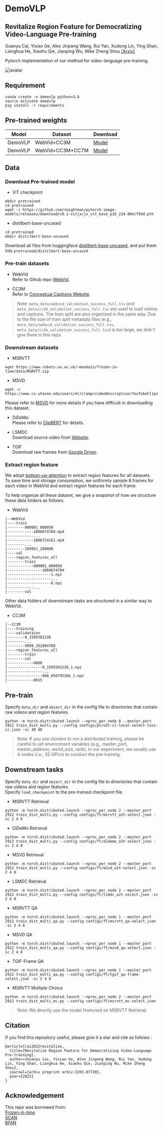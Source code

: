 # DemoVLP
## Revitalize Region Feature for Democratizing Video-Language Pre-training  
Guanyu Cai, Yixiao Ge, Alex Jinpeng Wang, Rui Yan, Xudong Lin, Ying Shan, Lianghua He, Xiaohu Qie, Jianping Wu, Mike Zheng Shou [[Arxiv]][1]  

Pytorch implementation of our method for video-language pre-training.  

![avatar](figs/framework.png)

## Requirement
```
conda create -n demovlp python=3.8
source activate demovlp 
pip install -r requirements
```

## Pre-trained weights
|Model|Dataset|Download|
|-----|-------|--------|
|DemoVLP|WebVid+CC3M|[Model][7]|
|DemoVLP|WebVid+CC3M+CC7M|[Model][8]|

## Data
### Download Pre-trained model
- ViT checkpoint
```
mkdir pretrained
cd pretrained
wget -c https://github.com/rwightman/pytorch-image-models/releases/download/v0.1-vitjx/jx_vit_base_p16_224-80ecf9dd.pth
```
- distilbert-base-uncased  
```
cd pretrained
mkdir distilbert-base-uncased
```
Download all files from huggingface [distilbert-base-uncased][2], and put them into `pretrained/distilbert-base-uncased`  

### Pre-train datasets
- WebVid  
Refer to Gihub repo [WebVid](https://github.com/m-bain/webvid).

- CC3M  
Refer to [Conceptual Captions Website](https://ai.google.com/research/ConceptualCaptions/download).

> Note: `meta_data/webvid_validation_success_full.tsv` and `meta_data/cc3m_validation_success_full.tsv` are used to load videos and captions. The train split are also organized in the same way. Due to the file size of train split metadata files (e.g., `meta_data/webvid_validation_success_full.tsv`, `meta_data/cc3m_validation_success_full.tsv`) is too large, we didn't give them in this repo.   

### Downstream datasets
- MSRVTT
```
wget https://www.robots.ox.ac.uk/~maxbain/frozen-in-time/data/MSRVTT.zip
```

- MSVD
```
wget -c https://www.cs.utexas.edu/users/ml/clamp/videoDescription/YouTubeClips.tar
```
Please refer to [MSVD](https://www.cs.utexas.edu/users/ml/clamp/videoDescription/) for more details if you have difficult in downloading this dataset.

- DiDeMo  
Please refer to [ClipBERT](https://github.com/jayleicn/ClipBERT/blob/main/scripts/download_didemo.sh) for details.

- LSMDC  
Download source video from [Website](https://sites.google.com/site/describingmovies/).


- TGIF  
Download raw frames from [Google Driver][9].

### Extract region feature
We adopt [bottom-up-attention][6] to extract region features for all datasets.  
To save time and storage consumption, we uniformly sample 8 frames for each video in WebVid and extract region features for each frame.  

To help organize all these dataset, we give a snapshot of how we structure these data folders as follows:
- WebVid  
```
|--WebVid
|----train
|--------000001_000050
|------------1066674784.mp4
|------------...
|------------1066724161.mp4
|--------...
|--------199951_200000
|----val
|----region_features_all
|--------train
|------------000001_000050
|----------------1066674784
|--------------------1.npz
|--------------------...
|--------------------8.npz
|------------...
|--------val
```
Other data folders of downstream tasks are structured in a similar way to WebVid.  

- CC3M
```
|--CC3M
|----training
|----validataion
|--------0_1595581236
|--------...
|--------9999_352904708
|----region_features_all
|--------train
|--------val
|------------0000
|----------------0_1595581236_1.npz
|----------------...
|----------------998_856795266_1.npz
|------------0015
```

## Pre-train
Specify `data_dir` and `object_dir` in the config file to directories that contain raw videos and region features.   
```
python -m torch.distributed.launch --nproc_per_node 8 --master_port 2912 train_dist_multi.py --config configs/pt/o2t-cl-local-select-loss-cc.json -sc 30 40
```

> Note: If you use clusters to run a distributed training, please be careful to set environment variables (e.g., master_port, master_address, world_size, rank). In our experiment, we usually use 4 nodes (i.e., 32 GPUs) to conduct the pre-training.

## Downstream tasks
Specify `data_dir` and `object_dir` in the config file to directories that contain raw videos and region features.  
Specify `load_checkpoint` to the pre-trained checkpoint file.  
- MSRVTT Retrieval
```
python -m torch.distributed.launch --nproc_per_node 2 --master_port 2912 train_dist_multi.py --config configs/ft/msrvtt_o2t-select.json -sc 2 4 8
```

- DiDeMo Retrieval
```
python -m torch.distributed.launch --nproc_per_node 2 --master_port 2912 train_dist_multi.py --config configs/ft/didemo_o2t-select.json -sc 2 4 8
```

- MSVD Retrieval
```
python -m torch.distributed.launch --nproc_per_node 2 --master_port 2912 train_dist_multi.py --config configs/ft/msvd_o2t-select.json -sc 2 4 8
```

- LSMDC Retrieval
```
python -m torch.distributed.launch --nproc_per_node 2 --master_port 2912 train_dist_multi.py --config configs/ft/lsmdc_o2t-select.json -sc 2 4 8
```

- MSRVTT QA
```
python -m torch.distributed.launch --nproc_per_node 1 --master_port 2912 train_dist_multi_qa.py --config configs/ft/msrvtt_qa-select.json -sc 2 4 8
```

- MSVD QA
```
python -m torch.distributed.launch --nproc_per_node 1 --master_port 2912 train_dist_multi_qa.py --config configs/ft/msvd_qa-select.json -sc 2 4 8
```

- TGIF-Frame QA
```
python -m torch.distributed.launch --nproc_per_node 1 --master_port 2912 train_dist_multi_qa.py --config configs/ft/tgif_qa-frame-select.json -sc 2 4 8
```

- MSRVTT Multiple Choice
```
python -m torch.distributed.launch --nproc_per_node 2 --master_port 2912 train_dist_multi_mc.py --config configs/ft/msrvtt_mc-select.json 
```
> Note: We directly use the model finetuned on MSRVTT Retrieval.

## Citation
If you find this repository useful, please give it a star and cite as follows :
```
@article{cai2022revitalize,
  title={Revitalize Region Feature for Democratizing Video-Language Pre-training},
  author={Guanyu Cai, Yixiao Ge, Alex Jinpeng Wang, Rui Yan, Xudong Lin, Ying Shan, Lianghua He, Xiaohu Qie, Jianping Wu, Mike Zheng Shou},
  journal={arXiv preprint arXiv:2203.07720},
  year={2022}
}
```

## Acknowledgement
This repo was borrowed from:  
[Frozen-in-time][3]  
[SCAN][4]  
[BFAN][5]  

[1]: https://arxiv.org/abs/2203.07720
[2]: https://huggingface.co/distilbert-base-uncased/tree/main
[3]: https://github.com/m-bain/frozen-in-time
[4]: https://github.com/kuanghuei/SCAN
[5]: https://github.com/CrossmodalGroup/BFAN
[6]: https://github.com/MILVLG/bottom-up-attention.pytorch
[7]: https://mega.nz/file/Yi4igDib#e8M5mwFEYXkGMv9nye9aoDoYr2neTwKx_DZyy6f1qyQ
[8]: https://mega.nz/file/ZiQSkRJb#CmoyCQKePbynJh1uKQT5I0iQ91ZTkQzJO4ecYlAyDuE
[9]: https://drive.google.com/file/d/11wdvsTYIPcSTRMVry1tufILiNE4aAMp5/view?usp=sharing